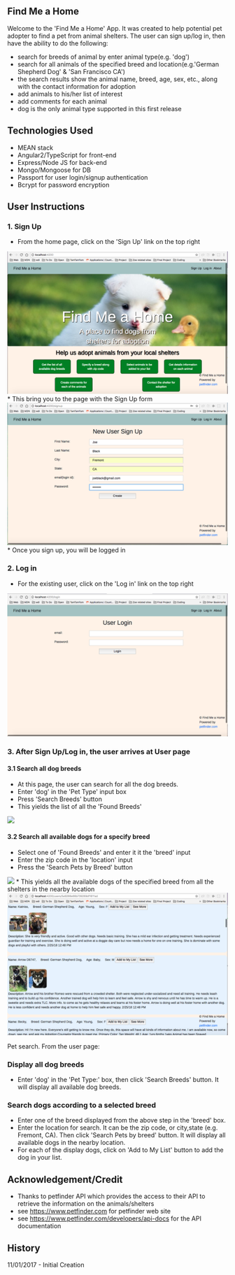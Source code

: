 ## Find Me a Home
Welcome to the 'Find Me a Home' App. It was created to help potential pet adopter to find a pet from animal shelters. The user can sign up/log in, then have the ability to do the following:
* search for breeds of animal by enter animal type(e.g. 'dog')
* search for all animals of the specified breed and location(e.g.'German Shepherd Dog' & 'San Francisco CA')
* the search results show the animal name, breed, age, sex, etc., along with the contact information for adoption
* add animals to his/her list of interest
* add comments for each animal
* dog is the only animal type supported in this first release

## Technologies Used
* MEAN stack
* Angular2/TypeScript for front-end
* Express/Node JS for back-end
* Mongo/Mongoose for DB
* Passport for user login/signup authentication
* Bcrypt for password encryption

## User Instructions
### 1. Sign Up
* From the home page, click on the 'Sign Up' link on the top right
<img src="images/Home.png">
* This bring you to the page with the Sign Up form
<img src="images/SignUp.png">
* Once you sign up, you will be logged in

### 2. Log in
* For the existing user, click on the 'Log in' link on the top right
<img src="images/Login.png">

### 3. After Sign Up/Log in, the user arrives at User page
#### 3.1 Search all dog breeds
* At this page, the user can search for all the dog breeds.
* Enter 'dog' in the 'Pet Type' input box
* Press 'Search Breeds' button
* This yields the list of all the 'Found Breeds'
<img src="images/BreedSearchxxx.png">

#### 3.2 Search all available dogs for a specify breed
* Select one of 'Found Breeds' and enter it it the 'breed' input
* Enter the zip code in the 'location' input
* Press the 'Search Pets by Breed' button
<img src="images/PetSearchxxx.png">
* This yields all the available dogs of the specified breed from all the shelters in the nearby location
<img src="images/PetSearchResult.png">



Pet search. From the user page:
### Display all dog breeds
* Enter 'dog' in the 'Pet Type:' box, then click 'Search Breeds' button. It will display all available dog breeds.
### Search dogs according to a selected breed
* Enter one of the breed displayed from the above step in the 'breed' box.
* Enter the location for search. It can be the zip code, or city,state (e.g. Fremont, CA). Then click 'Search Pets by breed' button. It will display all available dogs in the nearby location.
* For each of the display dogs, click on 'Add to My List' button to add the dog in your list.

## Acknowledgement/Credit
* Thanks to petfinder API which provides the access to their API to retrieve the information on the animals/shelters
* see https://www.petfinder.com for petfinder web site
* see https://www.petfinder.com/developers/api-docs for the API documentation

## History
11/01/2017 - Initial Creation
